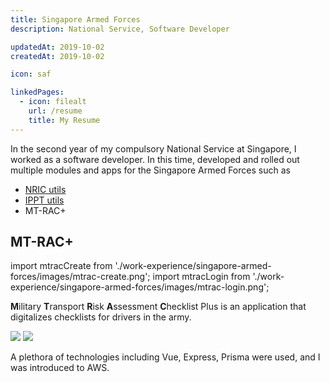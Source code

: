 ```yaml
---
title: Singapore Armed Forces
description: National Service, Software Developer

updatedAt: 2019-10-02
createdAt: 2019-10-02

icon: saf

linkedPages:
  - icon: filealt
    url: /resume
    title: My Resume
---
```


In the second year of my compulsory National Service at Singapore, I worked as a software developer. In this time,  developed and rolled out multiple modules and apps for the Singapore Armed Forces such as

- [NRIC utils](/mini-project/nric-utils)
- [IPPT utils](/mini-project/ippt-utils)
- MT-RAC+


## MT-RAC+

import mtracCreate from './work-experience/singapore-armed-forces/images/mtrac-create.png';
import mtracLogin from './work-experience/singapore-armed-forces/images/mtrac-login.png';

**M**ilitary **T**ransport **R**isk **A**ssessment **C**hecklist Plus is an application that digitalizes checklists for drivers in the army.

<div className="flex space-x-base">
  <Image src={mtracLogin} height={1508} width={900} />
  <Image src={mtracCreate} height={1508} width={900} />
</div>

A plethora of technologies including Vue, Express, Prisma were used, and I was introduced to AWS.